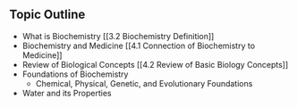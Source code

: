 ## Topic Outline
- What is Biochemistry [[3.2 Biochemistry Definition]]
- Biochemistry and Medicine [[4.1 Connection of Biochemistry to Medicine]] 
- Review of Biological Concepts [[4.2 Review of Basic Biology Concepts]]
- Foundations of Biochemistry
	- Chemical, Physical, Genetic, and Evolutionary Foundations
- Water and its Properties

